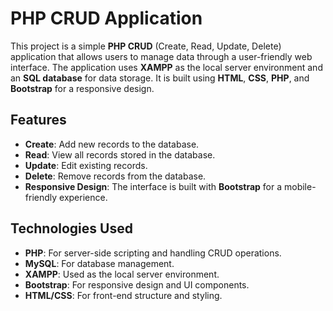 # PHP CRUD Application

This project is a simple **PHP CRUD** (Create, Read, Update, Delete) application that allows users to manage data through a user-friendly web interface. The application uses **XAMPP** as the local server environment and an **SQL database** for data storage. It is built using **HTML**, **CSS**, **PHP**, and **Bootstrap** for a responsive design.

## Features

- **Create**: Add new records to the database.
- **Read**: View all records stored in the database.
- **Update**: Edit existing records.
- **Delete**: Remove records from the database.
- **Responsive Design**: The interface is built with **Bootstrap** for a mobile-friendly experience.

## Technologies Used

- **PHP**: For server-side scripting and handling CRUD operations.
- **MySQL**: For database management.
- **XAMPP**: Used as the local server environment.
- **Bootstrap**: For responsive design and UI components.
- **HTML/CSS**: For front-end structure and styling.
